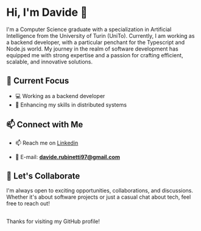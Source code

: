 # Hi, I'm Davide 👋

I'm a Computer Science graduate with a specialization in Artificial Intelligence from the University of Turin (UniTo). Currently, I am working as a backend developer, with a particular penchant for the Typescript and Node.js world. My journey in the realm of software development has equipped me with strong expertise and a passion for crafting efficient, scalable, and innovative solutions.

## 🔭 Current Focus

- 💻 Working as a backend developer
- 🚀 Enhancing my skills in distributed systems
<!-- 
## 🌱 Expertise

- **Languages**: [List of programming languages you're proficient in]
- **Technologies**: [Frameworks, libraries, tools you're adept with]
- **Domains**: Software development, Artificial Intelligence, Backend development
- **Skills**: Problem-solving, Algorithmic thinking, System design 
-->

## 📫 Connect with Me

- 📫 Reach me on  [Linkedin](https://www.linkedin.com/in/davide-rubinetti-1206ab210/)

- 📨 E-mail: **davide.rubinetti97@gmail.com**

## 🤝 Let's Collaborate

I'm always open to exciting opportunities, collaborations, and discussions. Whether it's about software projects or just a casual chat about tech, feel free to reach out!

<!-- ## 🎯 Goals

- Continuous learning and growth in the tech industry
- Contributing to open-source projects
- Making a positive impact through technology -->

##
Thanks for visiting my GitHub profile!
